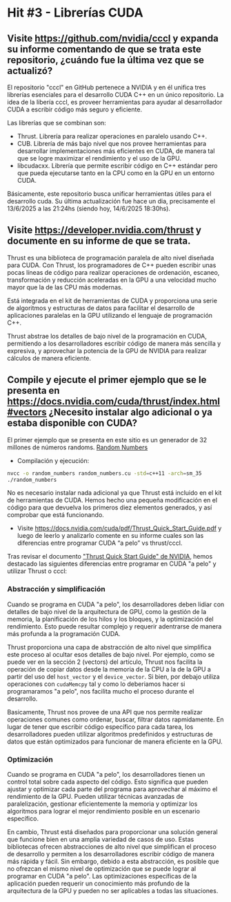 # Hit #3 - Librerías CUDA

## Visite https://github.com/nvidia/cccl y expanda su informe comentando de que se trata este repositorio, ¿cuándo fue la última vez que se actualizó?

El repositorio "cccl" en GitHub pertenece a NVIDIA y en él unifica tres librerías esenciales para el desarrollo CUDA C++ en un único repositorio. La idea de la libería cccl, es proveer herramientas para ayudar al desarrollador CUDA a escribir código más seguro y eficiente.

Las librerías que se combinan son:

-   Thrust. Librería para realizar operaciones en paralelo usando C++.
-   CUB. Librería de más bajo nivel que nos provee herramientas para desarrollar implementaciones más eficientes en CUDA, de manera tal que se logre maximizar el rendimiento y el uso de la GPU.
-   libcudacxx. Librería que permite escribir código en C++ estándar pero que pueda ejecutarse tanto en la CPU como en la GPU en un entorno CUDA.

Básicamente, este repositorio busca unificar herramientas útiles para el desarrollo cuda. Su última actualización fue hace un dia, precisamente el 13/6/2025 a las 21:24hs (siendo hoy, 14/6/2025 18:30hs).

## Visite https://developer.nvidia.com/thrust y documente en su informe de que se trata.

Thrust es una biblioteca de programación paralela de alto nivel diseñada para CUDA. Con Thrust, los programadores de C++ pueden escribir unas pocas líneas de código para realizar operaciones de ordenación, escaneo, transformación y reducción aceleradas en la GPU a una velocidad mucho mayor que la de las CPU más modernas.

Está integrada en el kit de herramientas de CUDA y proporciona una serie de algoritmos y estructuras de datos para facilitar el desarrollo de aplicaciones paralelas en la GPU utilizando el lenguaje de programación C++.

Thrust abstrae los detalles de bajo nivel de la programación en CUDA, permitiendo a los desarrolladores escribir código de manera más sencilla y expresiva, y aprovechar la potencia de la GPU de NVIDIA para realizar cálculos de manera eficiente.

## Compile y ejecute el primer ejemplo que se le presenta en https://docs.nvidia.com/cuda/thrust/index.html#vectors ¿Necesito instalar algo adicional o ya estaba disponible con CUDA?

El primer ejemplo que se presenta en este sitio es un generador de 32 millones de números randoms.
[Random Numbers](random_numbers.cu)

-   Compilación y ejecución:

```sh
nvcc -o random_numbers random_numbers.cu -std=c++11 -arch=sm_35
./random_numbers
```

No es necesario instalar nada adicional ya que Thrust está incluido en el kit de herramientas de CUDA.
Hemos hecho una pequeña modificación en el código para que devuelva los primeros diez elementos generados, y así comprobar que está funcionando.

-   Visite https://docs.nvidia.com/cuda/pdf/Thrust_Quick_Start_Guide.pdf y luego de leerlo y analizarlo comente en su informe cuales son las diferencias entre programar CUDA “a pelo” vs thrust/cccl.

Tras revisar el documento ["Thrust Quick Start Guide" de NVIDIA](https://docs.nvidia.com/cuda/pdf/Thrust_Quick_Start_Guide.pdf), hemos destacado las siguientes diferencias entre programar en CUDA "a pelo" y utilizar Thrust o cccl:

### Abstracción y simplificación

Cuando se programa en CUDA "a pelo", los desarrolladores deben lidiar con detalles de bajo nivel de la arquitectura de GPU, como la gestión de la memoria, la planificación de los hilos y los bloques, y la optimización del rendimiento. Esto puede resultar complejo y requerir adentrarse de manera más profunda a la programación CUDA.

Thrust proporciona una capa de abstracción de alto nivel que simplifica este proceso al ocultar esos detalles de bajo nivel. Por ejemplo, como se puede ver en la sección 2 (vectors) del artículo, Thrust nos facilita la operación de copiar datos desde la memoria de la CPU a la de la GPU a partir del uso del `host_vector` y el `device_vector`. Si bien, por debajo utiliza operaciones con `cudaMemcpy` tal y como lo deberiamos hacer si programaramos "a pelo", nos facilita mucho el proceso durante el desarrollo.

Basicamente, Thrust nos provee de una API que nos permite realizar operaciones comunes como ordenar, buscar, filtrar datos rapmidamente. En lugar de tener que escribir código específico para cada tarea, los desarrolladores pueden utilizar algoritmos predefinidos y estructuras de datos que están optimizados para funcionar de manera eficiente en la GPU.

### Optimización

Cuando se programa en CUDA "a pelo", los desarrolladores tienen un control total sobre cada aspecto del código. Esto significa que pueden ajustar y optimizar cada parte del programa para aprovechar al máximo el rendimiento de la GPU. Pueden utilizar técnicas avanzadas de paralelización, gestionar eficientemente la memoria y optimizar los algoritmos para lograr el mejor rendimiento posible en un escenario específico.

En cambio, Thrust está diseñados para proporcionar una solución general que funcione bien en una amplia variedad de casos de uso. Estas bibliotecas ofrecen abstracciones de alto nivel que simplifican el proceso de desarrollo y permiten a los desarrolladores escribir código de manera más rápida y fácil. Sin embargo, debido a esta abstracción, es posible que no ofrezcan el mismo nivel de optimización que se puede lograr al programar en CUDA "a pelo". Las optimizaciones específicas de la aplicación pueden requerir un conocimiento más profundo de la arquitectura de la GPU y pueden no ser aplicables a todas las situaciones.